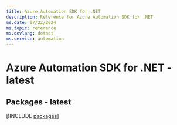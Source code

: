 ```yaml
---
title: Azure Automation SDK for .NET
description: Reference for Azure Automation SDK for .NET
ms.date: 07/22/2024
ms.topic: reference
ms.devlang: dotnet
ms.service: automation
---
```

# Azure Automation SDK for .NET - latest
## Packages - latest
[!INCLUDE [packages](automation-index.md)]